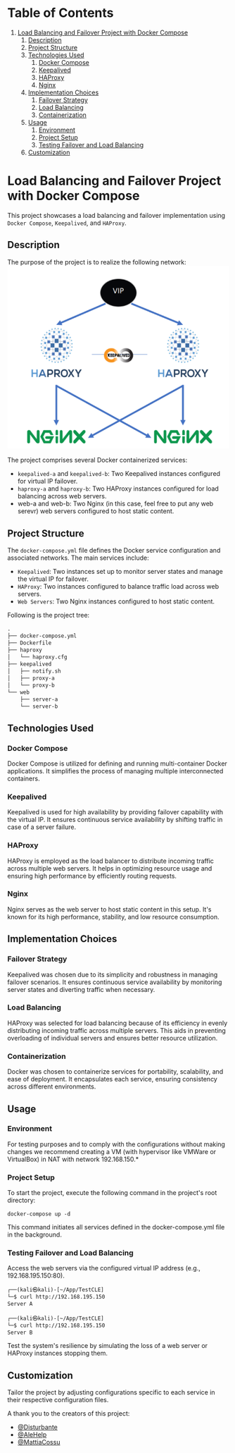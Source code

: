 
# Table of Contents

1.  [Load Balancing and Failover Project with Docker Compose](#orge23f11d)
    1.  [Description](#org78619ad)
    2.  [Project Structure](#orgc53a36f)
    3.  [Technologies Used](#org81d4c7d)
        1.  [Docker Compose](#org9c75488)
        2.  [Keepalived](#orgddb179c)
        3.  [HAProxy](#org285d719)
        4.  [Nginx](#org8af1c02)
    4.  [Implementation Choices](#org1268c2c)
        1.  [Failover Strategy](#orga34ec96)
        2.  [Load Balancing](#org9351244)
        3.  [Containerization](#org8cf01ca)
    5.  [Usage](#org63f51ca)
        1.  [Environment](#org18e1c88)
        2.  [Project Setup](#orga443fcf)
        3.  [Testing Failover and Load Balancing](#org5e02eb3)
    6.  [Customization](#org37daf01)



<a id="orge23f11d"></a>

# Load Balancing and Failover Project with Docker Compose

This project showcases a load balancing and failover implementation using `Docker Compose`, `Keepalived`, and `HAProxy`.


<a id="org78619ad"></a>

## Description

The purpose of the project is to realize the following network:
![img](./pics/topologia.png)

The project comprises several Docker containerized services:

-   `keepalived-a` and `keepalived-b`: Two Keepalived instances configured for virtual IP failover.
-   `haproxy-a` and `haproxy-b`: Two HAProxy instances configured for load balancing across web servers.
-   <span class="underline">web-a</span> and <span class="underline">web-b</span>: Two Nginx (in this case, feel free to put any web serevr) web servers configured to host static content.


<a id="orgc53a36f"></a>

## Project Structure

The `docker-compose.yml` file defines the Docker service configuration and associated networks. The main services include:

-   `Keepalived`: Two instances set up to monitor server states and manage the virtual IP for failover.
-   `HAProxy`: Two instances configured to balance traffic load across web servers.
-   `Web Servers`: Two Nginx instances configured to host static content.

Following is the project tree:

    .
    ├── docker-compose.yml
    ├── Dockerfile
    ├── haproxy
    │   └── haproxy.cfg
    ├── keepalived
    │   ├── notify.sh
    │   ├── proxy-a
    │   └── proxy-b
    └── web
        ├── server-a
        └── server-b


<a id="org81d4c7d"></a>

## Technologies Used


<a id="org9c75488"></a>

### Docker Compose

Docker Compose is utilized for defining and running multi-container Docker applications. It simplifies the process of managing multiple interconnected containers.


<a id="orgddb179c"></a>

### Keepalived

Keepalived is used for high availability by providing failover capability with the virtual IP. It ensures continuous service availability by shifting traffic in case of a server failure.


<a id="org285d719"></a>

### HAProxy

HAProxy is employed as the load balancer to distribute incoming traffic across multiple web servers. It helps in optimizing resource usage and ensuring high performance by efficiently routing requests.


<a id="org8af1c02"></a>

### Nginx

Nginx serves as the web server to host static content in this setup. It's known for its high performance, stability, and low resource consumption.


<a id="org1268c2c"></a>

## Implementation Choices


<a id="orga34ec96"></a>

### Failover Strategy

Keepalived was chosen due to its simplicity and robustness in managing failover scenarios. It ensures continuous service availability by monitoring server states and diverting traffic when necessary.


<a id="org9351244"></a>

### Load Balancing

HAProxy was selected for load balancing because of its efficiency in evenly distributing incoming traffic across multiple servers. This aids in preventing overloading of individual servers and ensures better resource utilization.


<a id="org8cf01ca"></a>

### Containerization

Docker was chosen to containerize services for portability, scalability, and ease of deployment. It encapsulates each service, ensuring consistency across different environments.


<a id="org63f51ca"></a>

## Usage


<a id="org18e1c88"></a>

### Environment

For testing purposes and to comply with the configurations without making changes we recommend creating a VM (with hypervisor like VMWare or VirtualBox) in NAT with network 192.168.150.\*


<a id="orga443fcf"></a>

### Project Setup

To start the project, execute the following command in the project's root directory:

    docker-compose up -d

This command initiates all services defined in the docker-compose.yml file in the background.


<a id="org5e02eb3"></a>

### Testing Failover and Load Balancing

Access the web servers via the configured virtual IP address (e.g., 192.168.195.150:80).

    ┌──(kali㉿kali)-[~/App/TestCLE]
    └─$ curl http://192.168.195.150
    Server A
    
    ┌──(kali㉿kali)-[~/App/TestCLE]
    └─$ curl http://192.168.195.150
    Server B

Test the system's resilience by simulating the loss of a web server or HAProxy instances stopping them.


<a id="org37daf01"></a>

## Customization

Tailor the project by adjusting configurations specific to each service in their respective configuration files.

<span class="underline">A thank you to the creators of this project</span>:

-   [@Disturbante](https://github.com/Disturbante)
-   [@AleHelp](https://github.com/AleHelp)
-   [@MattiaCossu](https://github.com/MattiaCossu)

